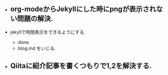 -   org-modeからJekyllにした時にpngが表示されない問題の解決.
    -   

-   jekyllで時間表示をできるようにする.
    -   done
    -   blog.md をいじる.
-   Qiitaに紹介記事を書くつもりで1,2を解決する.
    -   
